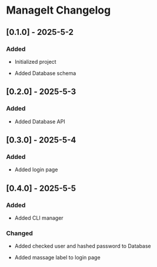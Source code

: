 # ManageIt Changelog

## [0.1.0] - 2025-5-2

### Added  

- Initialized project

- Added Database schema


## [0.2.0] - 2025-5-3

### Added

- Added Database API


## [0.3.0] - 2025-5-4

### Added

- Added login page

## [0.4.0] - 2025-5-5

### Added

- Added CLI manager

### Changed

- Added checked user and hashed password to Database

- Added massage label to login page

